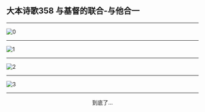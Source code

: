 
## 大本诗歌358 与基督的联合-与他合一
        
<div id="aplayer0"></div>

---

<img alt="0" data-original="/data/d0358/0">

---

<img alt="1" data-original="/data/d0358/1">

---

<img alt="2" data-original="/data/d0358/2">

---

<img alt="3" data-original="/data/d0358/3">

---

<p style="text-align: center">到底了...</p>

<script src="/js/dist-view.js"></script>

<script>
MAIN.id = 'd0358';
        
const ap0 = new APlayer({
    container: document.getElementById('aplayer0'),
    volume: 1,
    loop: 'none',
    preload: 'none',
    audio: [{
        name: '大本诗歌358.mp3',
        artist: '大本诗歌',
        url: 'https://res.wx.qq.com/voice/getvoice?mediaid=MzI0NTk3MDM5M18yMjQ3NDkxOTMz',
        cover: '/favicon'
    }]
});
</script>
